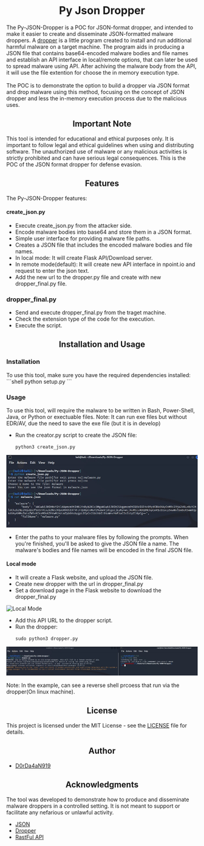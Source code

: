 <h1 align="center">Py Json Dropper</h1>

The Py-JSON-Dropper is a POC for JSON-format dropper, and intended to make it easier to create and disseminate JSON-formatted malware droppers. A [dropper](https://medium.com/@dordaha491n/the-stealthy-evolution-of-malware-droppers-a-closer-look-cb269722d887) is a little program created to install and run additional harmful malware on a target machine. The program aids in producing a JSON file that contains base64-encoded malware bodies and file names and establish an API interface in local/remote options, that can later be used to spread malware using API. After achiving the malware body from the API, it will use the file extention for choose the in memory execution type.
<br>
<br>
The POC is to demonstrate the option to build a dropper via JSON format and drop malware using this method, focusing on the concept of JSON dropper and less the in-memory execution process due to the malicious uses.

<h2 align="center">Important Note</h2>
This tool is intended for educational and ethical purposes only. It is important to follow legal and ethical guidelines when using and distributing software. The unauthorized use of malware or any malicious activities is strictly prohibited and can have serious legal consequences.
This is the POC of the JSON format dropper for defense evasion.

<h2 align="center">Features</h2>

<h3s>The Py-JSON-Dropper features:</h3>

<h4>create_json.py</h4>

- Execute create_json.py from the attacker side.
- Encode malware bodies into base64 and store them in a JSON format.
- Simple user interface for providing malware file paths.
- Creates a JSON file that includes the encoded malware bodies and file names.
- In local mode: It will create Flask API/Download server.
- In remote mode(default): It will create new API interface in npoint.io and request to enter the json text.
- Add the new url to the dropper.py file and create with new dropper_final.py file.

<h3>dropper_final.py</h3>

- Send and execute dropper_final.py from the traget machine.
- Check the extension type of the code for the execution.
- Execute the script.

<h2 align="center">Installation and Usage</h2>

<h3>Installation</h3>
To use this tool, make sure you have the required dependencies installed:
  ```shell
  python setup.py
  ```
  
<h3>Usage</h3>

To use this tool, will require the malware to be written in Bash, Power-Shell, Java, or Python or exectuable files.
Note: It can run exe files but without EDR/AV, due the need to save the exe file (but it is in develop)
- Run the creator.py script to create the JSON file:
  ```shell
  python3 create_json.py
  ```
![creator process](pics/json_create.jpg)
- Enter the paths to your malware files by following the prompts. When you're finished, you'll be asked to give the JSON file a name. The malware's bodies and file names will be encoded in the final JSON file.

<h4>Local mode</h4>

- It will create a Flask website, and upload the JSON file.
- Create new dropper with the url in dropper_final.py
- Set a download page in the Flask website to download the dropper_final.py

![Local Mode]()

- Add this API URL to the dropper script.
- Run the dropper:
  ```shell
  sudo python3 dropper.py
  ```
![creator process](pics/execution.jpg)

Note: In the example, can see a reverse shell prcoess that run via the dropper(On linux machine).

<h2 align="center">License</h2>

This project is licensed under the MIT License - see the [LICENSE](LICENSE) file for details.

<h2 align="center">Author</h2>

- [D0rDa4aN919](https://github.com/D0rDa4aN919)

<h2 align="center">Acknowledgments</h2>
The tool was developed to demonstrate how to produce and disseminate malware droppers in a controlled setting. It is not meant to support or facilitate any nefarious or unlawful activity.

- [JSON](https://developer.mozilla.org/en-US/docs/Learn/JavaScript/Objects/JSON)
- [Dropper](https://encyclopedia.kaspersky.com/glossary/trojan-droppers/)
- [RastFul API](https://docs.github.com/en/rest?apiVersion=2022-11-28)
